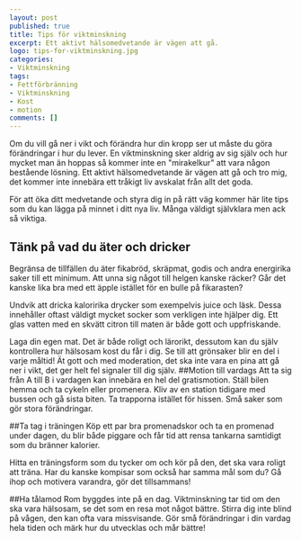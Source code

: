 ```yaml
---
layout: post
published: true
title: Tips för viktminskning
excerpt: Ett aktivt hälsomedvetande är vägen att gå.
logo: tips-for-viktminskning.jpg
categories:
- Viktminskning
tags:
- Fettförbränning
- Viktminskning
- Kost
- motion
comments: []
---
```

<p class="lead">
Om du vill gå ner i vikt och förändra hur din kropp ser ut måste du göra förändringar i hur du lever. En viktminskning sker aldrig av sig själv och hur mycket man än hoppas så kommer inte en "mirakelkur" att vara någon bestående lösning. Ett aktivt hälsomedvetande är vägen att gå och tro mig, det kommer inte innebära ett tråkigt liv avskalat från allt det goda.
</p>

<p class="lead">
För att öka ditt medvetande och styra dig in på rätt väg kommer här lite tips som du kan lägga på minnet i ditt nya liv. Många väldigt självklara men ack så viktiga.
</p>

## Tänk på vad du äter och dricker
Begränsa de tillfällen du äter fikabröd, skräpmat, godis och andra energirika saker till ett minimum. Att unna sig något till helgen kanske räcker? Går det kanske lika bra med ett äpple istället för en bulle på fikarasten?

Undvik att dricka kaloririka drycker som exempelvis juice och läsk. Dessa innehåller oftast väldigt mycket socker som verkligen inte hjälper dig. Ett glas vatten med en skvätt citron till maten är både gott och uppfriskande.

<div style="float:right;margin-left:10px">
<script type="text/javascript"><!--
google_ad_client = "pub-2791399157979138";
/* 300x250, skapad 2009-11-09 */
google_ad_slot = "4497886166";
google_ad_width = 300;
google_ad_height = 250;
//-->
</script>
<script type="text/javascript"
src="http://pagead2.googlesyndication.com/pagead/show_ads.js">
</script>
</div>

Laga din egen mat. Det är både roligt och lärorikt, dessutom kan du själv kontrollera hur hälsosam kost du får i dig. Se till att grönsaker blir en del i varje måltid! Ät gott och med moderation, det ska inte vara en pina att gå ner i vikt, det ger helt fel signaler till dig själv.
##Motion till vardags
Att ta sig från A till B i vardagen kan innebära en hel del gratismotion. Ställ bilen hemma och ta cykeln eller promenera. Kliv av en station tidigare med bussen och gå sista biten. Ta trapporna istället för hissen. Små saker som gör stora förändringar.

##Ta tag i träningen
Köp ett par bra promenadskor och ta en promenad under dagen, du blir både piggare och får tid att rensa tankarna samtidigt som du bränner kalorier.

Hitta en träningsform som du tycker om och kör på den, det ska vara roligt att träna. Har du kanske kompisar som också har samma mål som du? Gå ihop och motivera varandra, gör det tillsammans!

##Ha tålamod
Rom byggdes inte på en dag. Viktminskning tar tid om den ska vara hälsosam, se det som en resa mot något bättre. Stirra dig inte blind på vågen, den kan ofta vara missvisande. Gör små förändringar i din vardag hela tiden och märk hur du utvecklas och mår bättre!
